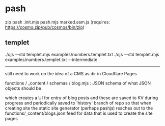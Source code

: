 # pash

zip pash .init.mjs pash.mjs marked.esm.js
(requires: https://cosmo.zip/pub/cosmos/bin/zip)


## templet

./qjs --std templet.mjs examples/numbers.templet.txt
./qjs --std templet.mjs examples/numbers.templet.txt --intermediate


---

still need to work on the idea of a CMS as dir in Cloudflare Pages

functions /
  _content /
    schemas /
      blog.mjs : 
        JSON schema of what JSON objects should be

 which creates a UI for entry of blog posts and these are saved to KV during
 progress and periodically saved to 'history' branch of repo so that 
 when creating site the static site generator (perhaps pashjs) reaches out
 to the functions/_content/blogs.json feed for data that is used to create 
 the site pages
